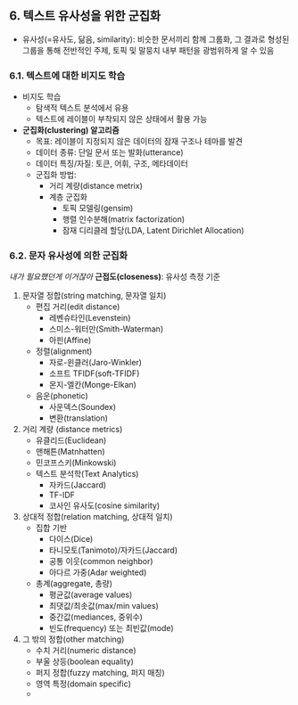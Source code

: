 ## 6. 텍스트 유사성을 위한 군집화

* 유사성(=유사도, 닮음, similarity): 비슷한 문서끼리 함께 그룹화, 그 결과로 형성된 그룹을 통해 전반적인 주제, 토픽 및 말뭉치 내부 패턴을 광범위하게 알 수 있음

### 6.1. 텍스트에 대한 비지도 학습
* 비지도 학습
    * 탐색적 텍스트 분석에서 유용
    * 텍스트에 레이블이 부착되지 않은 상태에서 활용 가능
* **군집화(clustering) 알고리즘**
    * 목표: 레이블이 지정되지 않은 데이터의 잠재 구조나 테마를 발견
    * 데이터 종류: 단일 문서 또는 발화(utterance)
    * 데이터 특징/자질: 토큰, 어휘, 구조, 메타데이터
    * 군집화 방법:
        * 거리 계량(distance metrix)
        * 계층 군집화
            * 토픽 모델링(gensim)
            * 행렬 인수분해(matrix factorization)
            * 잠재 디리클레 할당(LDA, Latent Dirichlet Allocation)


### 6.2. 문자 유사성에 의한 군집화
*내가 필요했던게 이거잖아*
**근접도(closeness)**: 유사성 측정 기준

1. 문자열 정합(string matching, 문자열 일치)
    - 편집 거리(edit distance)
        - 레벤슈타인(Levenstein)
        - 스미스-워터만(Smith-Waterman)
        - 아핀(Affine)
    - 정렬(alignment)
        - 자로-윈클러(Jaro-Winkler)
        - 소프트 TFIDF(soft-TFIDF)
        - 몬지-엘칸(Monge-Elkan)
    - 음운(phonetic)
        - 사운덱스(Soundex)
        - 변환(translation)
2. 거리 계량 (distance metrics)
    - 유클리드(Euclidean)
    - 맨해튼(Matnhatten)
    - 민코프스키(Minkowski)
    - 텍스트 분석학(Text Analytics)
        - 자카드(Jaccard)
        - TF-IDF
        - 코사인 유사도(cosine similarity)   
3. 상대적 정합(relation matching, 상대적 일치)
    - 집합 기반
        - 다이스(Dice)
        - 타니모토(Tanimoto)/자카드(Jaccard)
        - 공통 이웃(common neighbor)
        - 아다르 가중(Adar weighted)
     - 총계(aggregate, 총량)
        - 평균값(average values)
        - 최댓값/최솟값(max/min values)
        - 중간값(mediances, 중위수)
        - 빈도(frequency) 또는 최빈값(mode)
4. 그 밖의 정합(other matching)
    - 수치 거리(numeric distance)
    - 부울 상등(boolean equality)
    - 퍼지 정합(fuzzy matching, 퍼지 매칭)
    - 영역 특정(domain specific)
    - 
